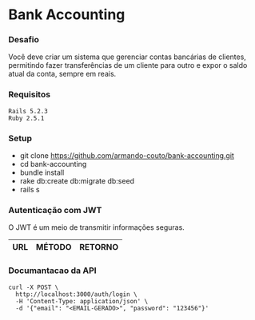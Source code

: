 # Bank Accounting

### Desafio

Você deve criar um sistema que gerenciar contas bancárias de clientes, permitindo fazer transferências de um cliente para outro e expor o saldo atual da conta, sempre em reais.

### Requisitos
    
    Rails 5.2.3
    Ruby 2.5.1

### Setup

- git clone https://github.com/armando-couto/bank-accounting.git
- cd bank-accounting
- bundle install
- rake db:create db:migrate db:seed
- rails s

### Autenticação com JWT

O JWT é um meio de transmitir informações seguras.

| URL | MÉTODO | RETORNO |
| --- | ------ | ------- |


### Documantacao da API

    curl -X POST \
      http://localhost:3000/auth/login \
      -H 'Content-Type: application/json' \
      -d '{"email": "<EMAIL-GERADO>", "password": "123456"}'

